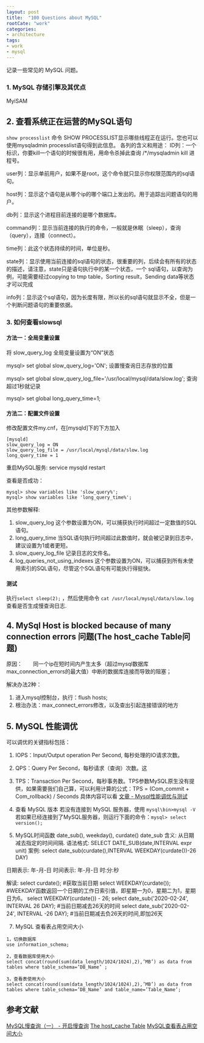 ```yaml
---
layout: post
title:  "100 Questions about MySQL"
rootCate: "work"
categories:
- architecture
tags:
- work
- mysql
---
```


记录一些常见的 MySQL 问题。
<!---more--->

### 1. MySQL 存储引擎及其优点
MyiSAM 


## 2. 查看系统正在运营的MySQL语句
`show processlist` 命令
SHOW PROCESSLIST显示哪些线程正在运行。您也可以使用mysqladmin processlist语句得到此信息。
各列的含义和用途：
ID列：一个标识，你要kill一个语句的时候很有用，用命令杀掉此查询 /*/mysqladmin kill 进程号。

user列：显示单前用户，如果不是root，这个命令就只显示你权限范围内的sql语句。

host列：显示这个语句是从哪个ip的哪个端口上发出的。用于追踪出问题语句的用户。

db列：显示这个进程目前连接的是哪个数据库。

command列：显示当前连接的执行的命令，一般就是休眠（sleep），查询（query），连接（connect）。

time列：此这个状态持续的时间，单位是秒。

state列：显示使用当前连接的sql语句的状态，很重要的列，后续会有所有的状态的描述，请注意，state只是语句执行中的某一个状态，一个 sql语句，以查询为例，可能需要经过copying to tmp table，Sorting result，Sending data等状态才可以完成

info列：显示这个sql语句，因为长度有限，所以长的sql语句就显示不全，但是一个判断问题语句的重要依据。

### 3. 如何查看slowsql
#### 方法一：全局变量设置
将 slow_query_log 全局变量设置为“ON”状态

mysql> set global slow_query_log='ON'; 
设置慢查询日志存放的位置

mysql> set global slow_query_log_file='/usr/local/mysql/data/slow.log';
查询超过1秒就记录

mysql> set global long_query_time=1;
#### 方法二：配置文件设置
修改配置文件my.cnf，在[mysqld]下的下方加入
```
[mysqld]
slow_query_log = ON
slow_query_log_file = /usr/local/mysql/data/slow.log
long_query_time = 1
```

重启MySQL服务: service mysqld restart

查看是否成功：
```
mysql> show variables like 'slow_query%';
mysql> show variables like 'long_query_time%';
```

其他参数解释:
1. slow_query_log 这个参数设置为ON，可以捕获执行时间超过一定数值的SQL语句。
2. long_query_time 当SQL语句执行时间超过此数值时，就会被记录到日志中，建议设置为1或者更短。
3. slow_query_log_file 记录日志的文件名。
4. log_queries_not_using_indexes  这个参数设置为ON，可以捕获到所有未使用索引的SQL语句，尽管这个SQL语句有可能执行得挺快。

#### 测试
执行`select sleep(2);` ，然后使用命令 `cat /usr/local/mysql/data/slow.log`查看是否生成慢查询日志.


## 4. MySql Host is blocked because of many connection errors 问题(The host_cache Table问题)
原因：　　同一个ip在短时间内产生太多（超过mysql数据库max_connection_errors的最大值）中断的数据库连接而导致的阻塞；

解决办法2种：
1. 进入mysql控制台，执行：flush hosts;
2. 根治办法：max_connect_errors修改，以及查出引起连接错误的地方

## 5. MySQL 性能调优
可以调优的关键指标包括： 
1. IOPS：Input/Output operation Per Second, 每秒处理的IO请求次数。
2. QPS：Query Per Second，每秒请求（查询）次数。这
3. TPS：Transaction Per Second，每秒事务数。TPS参数MySQL原生没有提供，如果需要我们自己算，可以利用计算的公式：TPS = (Com_commit + Com_rollback) / Seconds
具体内容可以看 [文章 - Mysql性能调优与测试](https://juejin.im/entry/59eee654f265da432a7ac432)

5. 查看 MySQL 版本
若没有连接到 MySQL 服务器，使用 `mysql\bin>mysql -V`
若如果已经连接到了MySQL服务器，则运行下面的命令：`mysql> select version();`

6. MySQL时间函数 date_sub(), weekday(), curdate()
   date_sub
含义: 从日期减去指定的时间间隔.
语法格式: SELECT DATE_SUB(date,INTERVAL expr unit)
案例: select date_sub(curdate(),INTERVAL WEEKDAY(curdate())-26 DAY)

日期表示: 年-月-日
时间表示: 年-月-日 时:分:秒

解读:
select curdate();   #获取当前日期
select WEEKDAY(curdate());   #WEEKDAY函数返回一个日期的工作日索引值，即星期一为0，星期二为1，星期日为6。
select WEEKDAY(curdate()) - 26;
select date_sub('2020-02-24', INTERVAL 26 DAY);  #当前日期减去26天的时间
select date_sub('2020-02-24', INTERVAL -26 DAY); #当前日期减去负26天的时间,即加26天

7. MySQL 查看表占用空间大小
```
1，切换数据库
use information_schema;

2，查看数据库使用大小
select concat(round(sum(data_length/1024/1024),2),’MB’) as data from tables where table_schema=’DB_Name’ ;

3，查看表使用大小
select concat(round(sum(data_length/1024/1024),2),’MB’) as data from tables where table_schema=’DB_Name’ and table_name=’Table_Name’;
```

## 参考文献
[MySQL慢查询（一） - 开启慢查询](https://www.cnblogs.com/luyucheng/p/6265594.html)
[The host_cache Table](https://dev.mysql.com/doc/refman/5.6/en/host-cache-table.html)
[MySQL查看表占用空间大小](https://blog.csdn.net/qq_21683643/article/details/81003136?utm_medium=distribute.pc_relevant.none-task-blog-BlogCommendFromMachineLearnPai2-1.nonecase&depth_1-utm_source=distribute.pc_relevant.none-task-blog-BlogCommendFromMachineLearnPai2-1.nonecase)